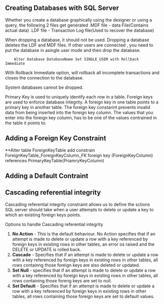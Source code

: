 ## Creating Databases with SQL Server

Whether you create a database graphically using the designer or using a query, the following 2 files get generated
.MDF file - data File(Contains actual data)
.LDF file - Transaction Log file(Used to recover the database)

When dropping a database, it should not be used. Dropping a database deletes the LDF and MDF files. If other users are connected , you need to put the database in asingle user mode and then drop the database.

        Alter Database DatabaseName Set SINGLE_USER with Rollback Immediate

With Rollback Immediate option, will rollback all incomplete transactions and closes the connection to the database.

System databases cannot be dropped.

Primary Key is used to uniquely identify each row in a table. Foreign keys are used to enforce database integrity. A foreign key in one table points to a primary key in another table. The foreign key constarint prevents invalid data from being inserted into the foreign key column. The values that you enter into the foreign key column, has to be one of the values contrained in the table it points to.

## Adding a Foreign Key Constraint

\*\*Alter table ForeignKeyTable add constrain ForeignKeyTable_ForeignKeyColumn_FK foreign key (ForeignKeyColumn) references PrimaryKeyTable(PriamryKeyColumn)

## Adding a Default Contraint

## Cascading referential integrity

Cascading referential integrity constraint allows us to define the sctions SQL server should take when a user attempts to delete or update a key to which an existing foreign keys points.

Options to handle Cascading referential integrity

1. **No Action** - This is the default behaviour. No Action specifies that if an attempt is made to delete or update a row with a key referenced by foreign keys in existing rows in other tables, an error os raised and the DELETE or UPDATE is rolled back.
2. **Cascade** - Specifies that if an attempt is made to delete or update a row with a key referenced by foreign keys in existing rows in other tables, all rows containng those foreign keys are also deleted or updated.
3. **Set Null** - specifies that if an attempt is made to delete or update a row with a key referenced by foreign keys in existing rows in other tables, all rows containing those foreng keys are set to null.
4. **Set Default** - Specifies that if an attempt is made to delete or update a row with a key referenced by foreign keys in existing rows in other tables, all rows containing those foreign keys are set to default values.
